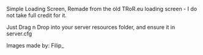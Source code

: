 Simple Loading Screen, Remade from the old TRoR.eu loading screen - I do not take full credit for it.



Just Drag n Drop into your server resources folder, and ensure it in server.cfg

Images made by: Filip_
